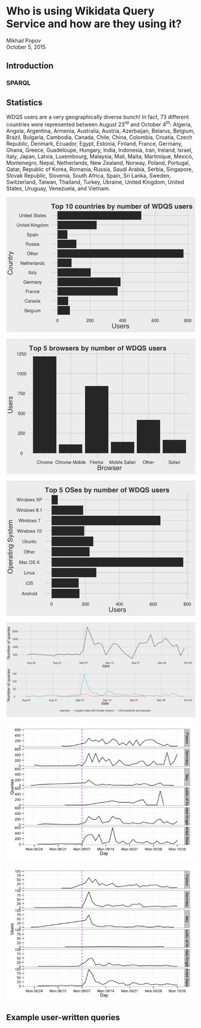 # Who is using Wikidata Query Service and how are they using it?
Mikhail Popov  
October 5, 2015  





## Introduction

### SPARQL

## Statistics



WDQS users are a very geographically diverse bunch! In fact, 73 different countries were represented between August 23<sup>rd</sup> and October 4<sup>th</sup>: Algeria, Angola, Argentina, Armenia, Australia, Austria, Azerbaijan, Belarus, Belgium, Brazil, Bulgaria, Cambodia, Canada, Chile, China, Colombia, Croatia, Czech Republic, Denmark, Ecuador, Egypt, Estonia, Finland, France, Germany, Ghana, Greece, Guadeloupe, Hungary, India, Indonesia, Iran, Ireland, Israel, Italy, Japan, Latvia, Luxembourg, Malaysia, Mali, Malta, Martinique, Mexico, Montenegro, Nepal, Netherlands, New Zealand, Norway, Poland, Portugal, Qatar, Republic of Korea, Romania, Russia, Saudi Arabia, Serbia, Singapore, Slovak Republic, Slovenia, South Africa, Spain, Sri Lanka, Sweden, Switzerland, Taiwan, Thailand, Turkey, Ukraine, United Kingdom, United States, Uruguay, Venezuela, and Vietnam.

![U.S., U.K., Germany, and France are the top-represented countries, with U.S. leading the pack.](Report_files/figure-html/top_10_countries-1.png) 

![Chrome and Firefox are, unsurprisingly, WDQS users' preferred browsers.](Report_files/figure-html/top_10_browsers-1.png) 

![Windows 7 and Mac OS X users are by far the most popular operating systems among WDQS users.](Report_files/figure-html/top_10_oses-1.png) 

![Total queries over time and how many were the sample queries we provided for demonstration.](figures/queries.png)

![Varying patterns of WDQS usage by country (top 5 countries, over time). Purple dashes mark the public announcement.](Report_files/figure-html/queries_from_countries_over_time-1.png) 

![Varying patterns of WDQS unique users by country (top 5 countries, over time). Purple dashes mark the public announcement.](Report_files/figure-html/users_from_countries_over_time-1.png) 

## Example user-written queries
